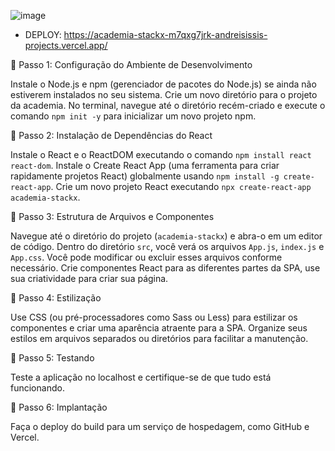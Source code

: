 ![image](https://github.com/andreisissi/academiapowergym/assets/108301269/4bc30b66-d93e-47e4-af0a-68af834e8d9d)

* DEPLOY:
  https://academia-stackx-m7qxg7jrk-andreisissis-projects.vercel.app/

📌 Passo 1: Configuração do Ambiente de Desenvolvimento

Instale o Node.js e npm (gerenciador de pacotes do Node.js) se ainda não estiverem instalados no seu sistema.
Crie um novo diretório para o projeto da academia.
No terminal, navegue até o diretório recém-criado e execute o comando `npm init -y` para inicializar um novo projeto npm.

📌 Passo 2: Instalação de Dependências do React

Instale o React e o ReactDOM executando o comando `npm install react react-dom`.
Instale o Create React App (uma ferramenta para criar rapidamente projetos React) globalmente usando `npm install -g create-react-app`.
Crie um novo projeto React executando `npx create-react-app academia-stackx`.

📌 Passo 3: Estrutura de Arquivos e Componentes

Navegue até o diretório do projeto (`academia-stackx`) e abra-o em um editor de código.
Dentro do diretório `src`, você verá os arquivos `App.js`, `index.js` e `App.css`. Você pode modificar ou excluir esses arquivos conforme necessário.
Crie componentes React para as diferentes partes da SPA, use sua criatividade para criar sua página.

📌 Passo 4: Estilização

Use CSS (ou pré-processadores como Sass ou Less) para estilizar os componentes e criar uma aparência atraente para a SPA.
Organize seus estilos em arquivos separados ou diretórios para facilitar a manutenção.
 

📌 Passo 5: Testando

Teste a aplicação no localhost e certifique-se de que tudo está funcionando.
 

📌 Passo 6: Implantação

Faça o deploy do build para um serviço de hospedagem, como GitHub e Vercel.
